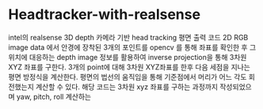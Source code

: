 # Headtracker-with-realsense

intel의 realsense 3D depth 카메라 기반 head tracking 평면 출력 코드
2D RGB image data 에서 안경에 장착된 3개의 포인트를 opencv 를 통해 좌표를 확인한 후 그 위치에 대응하는 depth image 정보를 활용하여 inverse projection을 통해 3차원 XYZ 좌표를 구한다.
3개의 point에 대해 3차원 XYZ좌표를 한후 다음 세점을 지나는 평면 방정식을 계산한다. 평면의 법선의 움직임을 통해 기준점에서 머리가 어느 각도 회전했는지 계산할 수 있다. 해당 코드는 3차원 xyz 좌표를 구하는 과정까지 작성되었으며 yaw, pitch, roll 계산하는 

